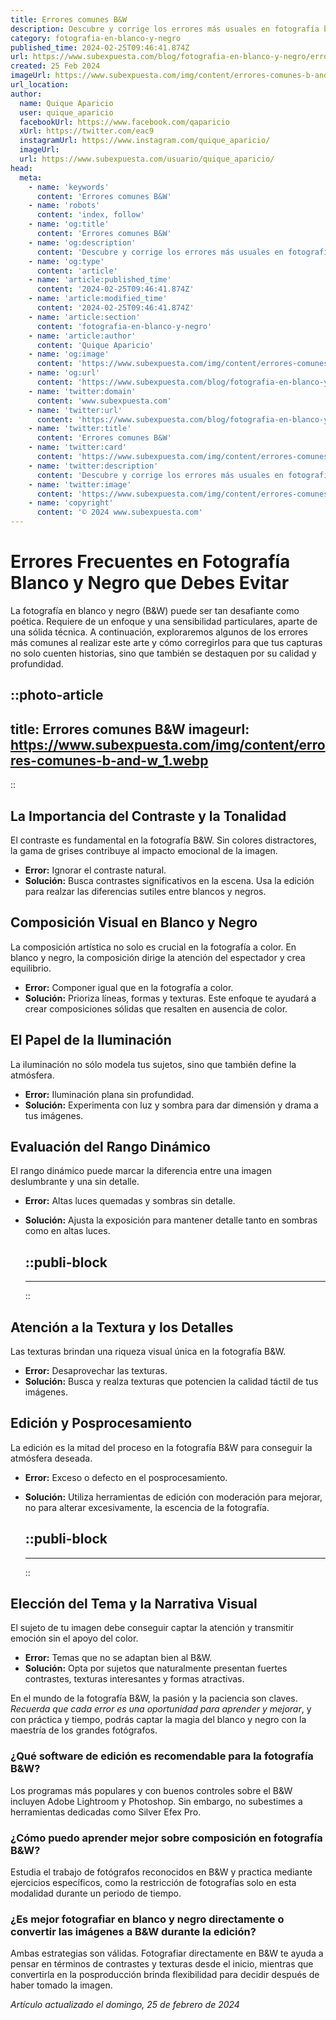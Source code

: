 ```yaml
---
title: Errores comunes B&W
description: Descubre y corrige los errores más usuales en fotografía blanco y negro para mejorar tus capturas. Consejos efectivos y prácticos para fotógrafos.
category: fotografia-en-blanco-y-negro
published_time: 2024-02-25T09:46:41.874Z
url: https://www.subexpuesta.com/blog/fotografia-en-blanco-y-negro/errores-comunes-b-and-w
created: 25 Feb 2024
imageUrl: https://www.subexpuesta.com/img/content/errores-comunes-b-and-w_1.webp
url_location:
author:
  name: Quique Aparicio
  user: quique_aparicio
  facebookUrl: https://www.facebook.com/qaparicio
  xUrl: https://twitter.com/eac9
  instagramUrl: https://www.instagram.com/quique_aparicio/
  imageUrl: 
  url: https://www.subexpuesta.com/usuario/quique_aparicio/
head:
  meta:
    - name: 'keywords'
      content: 'Errores comunes B&W'
    - name: 'robots'
      content: 'index, follow'
    - name: 'og:title'
      content: 'Errores comunes B&W'
    - name: 'og:description'
      content: 'Descubre y corrige los errores más usuales en fotografía blanco y negro para mejorar tus capturas. Consejos efectivos y prácticos para fotógrafos.'
    - name: 'og:type'
      content: 'article'
    - name: 'article:published_time'
      content: '2024-02-25T09:46:41.874Z'
    - name: 'article:modified_time'
      content: '2024-02-25T09:46:41.874Z'
    - name: 'article:section'
      content: 'fotografia-en-blanco-y-negro'
    - name: 'article:author'
      content: 'Quique Aparicio'
    - name: 'og:image'
      content: 'https://www.subexpuesta.com/img/content/errores-comunes-b-and-w_1.webp'
    - name: 'og:url'
      content: 'https://www.subexpuesta.com/blog/fotografia-en-blanco-y-negro/errores-comunes-b-and-w'
    - name: 'twitter:domain'
      content: 'www.subexpuesta.com'
    - name: 'twitter:url'
      content: 'https://www.subexpuesta.com/blog/fotografia-en-blanco-y-negro/errores-comunes-b-and-w'
    - name: 'twitter:title'
      content: 'Errores comunes B&W'
    - name: 'twitter:card'
      content: 'https://www.subexpuesta.com/img/content/errores-comunes-b-and-w_1.webp'
    - name: 'twitter:description'
      content: 'Descubre y corrige los errores más usuales en fotografía blanco y negro para mejorar tus capturas. Consejos efectivos y prácticos para fotógrafos.'
    - name: 'twitter:image'
      content: 'https://www.subexpuesta.com/img/content/errores-comunes-b-and-w_1.webp'
    - name: 'copyright'
      content: '© 2024 www.subexpuesta.com'
---
```

# Errores Frecuentes en Fotografía Blanco y Negro que Debes Evitar

La fotografía en blanco y negro (B&W) puede ser tan desafiante como poética. Requiere de un enfoque y una sensibilidad particulares, aparte de una sólida técnica. A continuación, exploraremos algunos de los errores más comunes al realizar este arte y cómo corregirlos para que tus capturas no solo cuenten historias, sino que también se destaquen por su calidad y profundidad.


::photo-article
---
title: Errores comunes B&W
imageurl: https://www.subexpuesta.com/img/content/errores-comunes-b-and-w_1.webp
---
::


## La Importancia del Contraste y la Tonalidad

El contraste es fundamental en la fotografía B&W. Sin colores distractores, la gama de grises contribuye al impacto emocional de la imagen.

- **Error:** Ignorar el contraste natural.
- **Solución:** Busca contrastes significativos en la escena. Usa la edición para realzar las diferencias sutiles entre blancos y negros.

## Composición Visual en Blanco y Negro

La composición artística no solo es crucial en la fotografía a color. En blanco y negro, la composición dirige la atención del espectador y crea equilibrio.

- **Error:** Componer igual que en la fotografía a color.
- **Solución:** Prioriza líneas, formas y texturas. Este enfoque te ayudará a crear composiciones sólidas que resalten en ausencia de color.

## El Papel de la Iluminación

La iluminación no sólo modela tus sujetos, sino que también define la atmósfera.

- **Error:** Iluminación plana sin profundidad.
- **Solución:** Experimenta con luz y sombra para dar dimensión y drama a tus imágenes.

## Evaluación del Rango Dinámico

El rango dinámico puede marcar la diferencia entre una imagen deslumbrante y una sin detalle.

- **Error:** Altas luces quemadas y sombras sin detalle.
- **Solución:** Ajusta la exposición para mantener detalle tanto en sombras como en altas luces.


  ::publi-block
  ---
  ---
  ::
  
  
## Atención a la Textura y los Detalles

Las texturas brindan una riqueza visual única en la fotografía B&W.

- **Error:** Desaprovechar las texturas.
- **Solución:** Busca y realza texturas que potencien la calidad táctil de tus imágenes.

## Edición y Posprocesamiento

La edición es la mitad del proceso en la fotografía B&W para conseguir la atmósfera deseada.

- **Error:** Exceso o defecto en el posprocesamiento.
- **Solución:** Utiliza herramientas de edición con moderación para mejorar, no para alterar excesivamente, la escencia de la fotografía.


  ::publi-block
  ---
  ---
  ::
  
  
## Elección del Tema y la Narrativa Visual

El sujeto de tu imagen debe conseguir captar la atención y transmitir emoción sin el apoyo del color.

- **Error:** Temas que no se adaptan bien al B&W.
- **Solución:** Opta por sujetos que naturalmente presentan fuertes contrastes, texturas interesantes y formas atractivas.

En el mundo de la fotografía B&W, la pasión y la paciencia son claves. *Recuerda que cada error es una oportunidad para aprender y mejorar*, y con práctica y tiempo, podrás captar la magia del blanco y negro con la maestría de los grandes fotógrafos.

### ¿Qué software de edición es recomendable para la fotografía B&W?

Los programas más populares y con buenos controles sobre el B&W incluyen Adobe Lightroom y Photoshop. Sin embargo, no subestimes a herramientas dedicadas como Silver Efex Pro.

### ¿Cómo puedo aprender mejor sobre composición en fotografía B&W?

Estudia el trabajo de fotógrafos reconocidos en B&W y practica mediante ejercicios específicos, como la restricción de fotografías solo en esta modalidad durante un periodo de tiempo.

### ¿Es mejor fotografiar en blanco y negro directamente o convertir las imágenes a B&W durante la edición?

Ambas estrategias son válidas. Fotografiar directamente en B&W te ayuda a pensar en términos de contrastes y texturas desde el inicio, mientras que convertirla en la posproducción brinda flexibilidad para decidir después de haber tomado la imagen.

_Artículo actualizado el domingo, 25 de febrero de 2024_